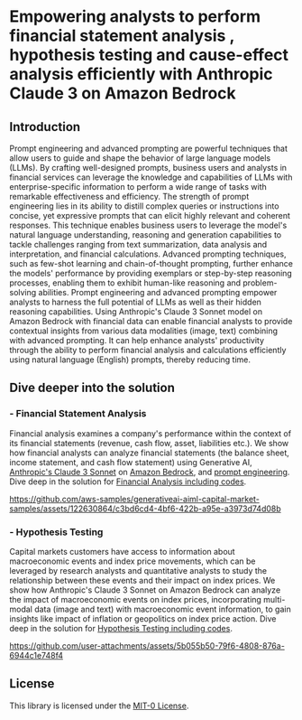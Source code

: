 # Empowering analysts to perform financial statement analysis , hypothesis testing  and cause-effect analysis efficiently with Anthropic Claude 3 on Amazon Bedrock

## Introduction

Prompt engineering and advanced prompting are powerful techniques that allow users to guide and shape the behavior of large language models (LLMs). By crafting well-designed prompts, business users and analysts in financial services can leverage the knowledge and capabilities of LLMs with enterprise-specific information to perform a wide range of tasks with remarkable effectiveness and efficiency. The strength of prompt engineering lies in its ability to distill complex queries or instructions into concise, yet expressive prompts that can elicit highly relevant and coherent responses. This technique enables business users to leverage the model's natural language understanding, reasoning and generation capabilities to tackle challenges ranging from text summarization, data analysis and interpretation, and financial calculations. Advanced prompting techniques, such as few-shot learning and chain-of-thought prompting, further enhance the models' performance by providing exemplars or step-by-step reasoning processes, enabling them to exhibit human-like reasoning and problem-solving abilities. Prompt engineering and advanced prompting empower analysts to harness the full potential of LLMs as well as their hidden reasoning capabilities. Using Anthropic's Claude 3 Sonnet model on Amazon Bedrock with financial data can enable financial analysts to provide contextual insights from various data modalities (image, text) combining with advanced prompting. It can help enhance analysts' productivity through the ability to perform financial analysis and calculations efficiently using natural language (English) prompts, thereby reducing time.

## Dive deeper into the solution

### - Financial Statement Analysis
Financial analysis examines a company's performance within the context of its financial statements (revenue, cash flow, asset, liabilities etc.). We show how financial analysts can analyze financial statements (the balance sheet, income statement, and cash flow statement) using Generative AI, [Anthropic's Claude 3 Sonnet](https://aws.amazon.com/blogs/aws/anthropics-claude-3-sonnet-foundation-model-is-now-available-in-amazon-bedrock/) on [Amazon Bedrock](https://aws.amazon.com/bedrock/), and [prompt engineering](https://docs.anthropic.com/en/prompt-library/library). Dive deep in the solution for [Financial Analysis including codes](https://github.com/aws-samples/generativeai-aiml-capital-market-samples/tree/main/hypothesis-testing-financial-statement-analysis-with-Amazon-Bedrock/Financial%20Analysis).

https://github.com/aws-samples/generativeai-aiml-capital-market-samples/assets/122630864/c3bd6cd4-4bf6-422b-a95e-a3973d74d08b

### - Hypothesis Testing
Capital markets customers have access to information about macroeconomic events and index price movements, which can be leveraged by research analysts and quantitative analysts to study the relationship between these events and their impact on index prices. We show how Anthropic's Claude 3 Sonnet on Amazon Bedrock can analyze the impact of macroeconomic events on index prices, incorporating multi-modal data (image and text) with macroeconomic event information, to gain insights like impact of inflation or geopolitics on index price action. Dive deep in the solution for [Hypothesis Testing including codes](https://github.com/aws-samples/generativeai-aiml-capital-market-samples/tree/main/hypothesis-testing-financial-statement-analysis-with-Amazon-Bedrock/Hypothesis%20Testing).

https://github.com/user-attachments/assets/5b055b50-79f6-4808-876a-6944c1e748f4


## License
This library is licensed under the [MIT-0 License](https://github.com/aws-samples/generativeai-aiml-capital-market-samples/blob/main/hypothesis-testing-financial-statement-analysis-with-Amazon-Bedrock/LICENSE.txt).

